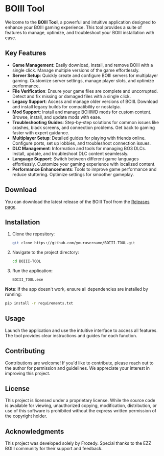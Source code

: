 # BOIII Tool

Welcome to the **BOIII Tool**, a powerful and intuitive application designed to enhance your BOIII gaming experience. This tool provides a suite of features to manage, optimize, and troubleshoot your BOIII installation with ease.

## Key Features

- **Game Management**: Easily download, install, and remove BOIII with a single click. Manage multiple versions of the game effortlessly.
- **Server Setup**: Quickly create and configure BOIII servers for multiplayer gaming. Customize server settings, manage player slots, and optimize performance.
- **File Verification**: Ensure your game files are complete and uncorrupted. Detect and fix missing or damaged files with a single click.
- **Legacy Support**: Access and manage older versions of BOIII. Download and install legacy builds for compatibility or nostalgia.
- **Mod Support**: Install and manage BOIIIWD mods for custom content. Browse, install, and update mods with ease.
- **Troubleshooting Guides**: Step-by-step solutions for common issues like crashes, black screens, and connection problems. Get back to gaming faster with expert guidance.
- **Multiplayer Setup**: Detailed guides for playing with friends online. Configure ports, set up lobbies, and troubleshoot connection issues.
- **DLC Management**: Information and tools for managing BO3 DLCs. Install, update, and troubleshoot DLC content seamlessly.
- **Language Support**: Switch between different game languages effortlessly. Customize your gaming experience with localized content.
- **Performance Enhancements**: Tools to improve game performance and reduce stuttering. Optimize settings for smoother gameplay.

## Download

You can download the latest release of the BOIII Tool from the [Releases page](https://github.com/Frozedy/BOIII-TOOL/releases).

## Installation

1. Clone the repository:
   ```bash
   git clone https://github.com/yourusername/BOIII-TOOL.git
   ```
2. Navigate to the project directory:
   ```bash
   cd BOIII-TOOL
   ```
3. Run the application:
   ```bash
   BOIII_TOOL.exe
   ```
**Note**: If the app doesn't work, ensure all dependencies are installed by running:
   ```bash
   pip install -r requirements.txt
   ```

## Usage

Launch the application and use the intuitive interface to access all features. The tool provides clear instructions and guides for each function.

## Contributing

Contributions are welcome! If you'd like to contribute, please reach out to the author for permission and guidelines. We appreciate your interest in improving this project.

## License

This project is licensed under a proprietary license. While the source code is available for viewing, unauthorized copying, modification, distribution, or use of this software is prohibited without the express written permission of the copyright holder.

## Acknowledgments

This project was developed solely by Frozedy. Special thanks to the EZZ BOIII community for their support and feedback.
